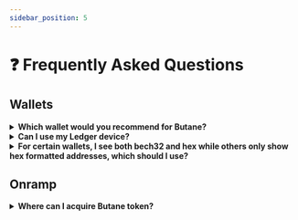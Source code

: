 ```yaml
---
sidebar_position: 5
---
```


# ❓ Frequently Asked Questions

## Wallets

<details>

<summary><b>Which wallet would you recommend for Butane?</b></summary>

There are many wallets to select from but the top wallets with the widest support is [Metamask](https://metamask.io/)
and [Keplr](https://www.keplr.app/). Butane is an EVM chain is a DPOS and Metamask works great! Not mention Butanes User Friendly Wallet.(Coming Soon)

</details>

<details>

<summary><b>Can I use my Ledger device?</b></summary>

Absolutely! Take a look at the [Ledger](./connect-your-wallet/keplr) for more information. Metamask,
Keplr, and WalletConnect all work with Ledger. Ledger setup will be required before engaging with the dApps and products on Butane.

</details>

<details>

<summary><b>For certain wallets, I see both bech32 and hex while others only show hex formatted addresses, which should
 I use?</b></summary>

The Butane network supports both formats: bech32 and hex. Other EVM peers and its ecosystem uses hex encoding while
Cosmos-native uses bech32 formatted addresses. Keplr is unique and the EVM-compatible chains shows both formats. If you
are sending tokens (via [IBC](https://status.bbcscan.io/)), you will use bech32 formatted addresses unless
the receiving chain support EVM (i.e. Ethermint-based chains). You can further details [here](./../protocol/concepts/accounts).

</details>

## Onramp

<details>

<summary><b>Where can I acquire Butane token?</b></summary>

There are several paths users can take to acquire Butane Token.

- Decentralized Exchanges: [Flamez](https://flamez.io/)
- [C14 Money](https://pay.c14.money/) is an onramp service
- [Testnet Faucet](https://faucet.bbcscan.io/) dispenses a small amount of testnet tokens

</details>
